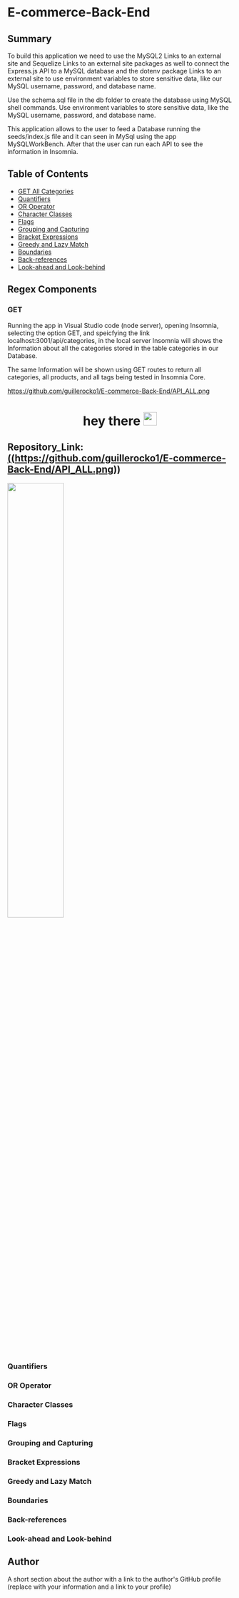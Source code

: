 # E-commerce-Back-End


## Summary

To build this application we need to use the MySQL2 Links to an external site and Sequelize Links to an external site packages  as well to connect the Express.js API to a MySQL database and the dotenv package Links to an external site to use environment variables to store sensitive data, like our MySQL username, password, and database name.

Use the schema.sql file in the db folder to create the database using MySQL shell commands. Use environment variables to store sensitive data, like the MySQL username, password, and database name.

This application allows to the user to feed a Database running the seeds/index.js file and it can seen in MySql using the app MySQLWorkBench. After that the user can run each API to see the information in Insomnia.

## Table of Contents

- [GET All Categories](#GET)
- [Quantifiers](#quantifiers)
- [OR Operator](#or-operator)
- [Character Classes](#character-classes)
- [Flags](#flags)
- [Grouping and Capturing](#grouping-and-capturing)
- [Bracket Expressions](#bracket-expressions)
- [Greedy and Lazy Match](#greedy-and-lazy-match)
- [Boundaries](#boundaries)
- [Back-references](#back-references)
- [Look-ahead and Look-behind](#look-ahead-and-look-behind)

## Regex Components



### GET

Running the app in Visual Studio code (node server), opening Insomnia, selecting the option GET, and speicfying the link localhost:3001/api/categories, in the local server Insomnia will shows the Information about all the categories stored in the table categories in our Database.

The same Information will be shown using GET routes to return all categories, all products, and all tags being tested in Insomnia Core.

https://github.com/guillerocko1/E-commerce-Back-End/API_ALL.png

<h1 align="center">
  hey there
  <img src="(https://github.com/guillerocko1/E-commerce-Back-End/API_ALL.png)" width="30px"/>
</h1>

## Repository_Link: <a href = "(https://github.com/guillerocko1/E-commerce-Back-End/API_ALL.png)">((https://github.com/guillerocko1/E-commerce-Back-End/API_ALL.png))</a>

<img src="github.com/guillerocko1/E-commerce-Back-End/API_ALL.png" width="50%" height="50%">


### Quantifiers

### OR Operator

### Character Classes

### Flags

### Grouping and Capturing

### Bracket Expressions

### Greedy and Lazy Match

### Boundaries

### Back-references

### Look-ahead and Look-behind

## Author

A short section about the author with a link to the author's GitHub profile (replace with your information and a link to your profile)
